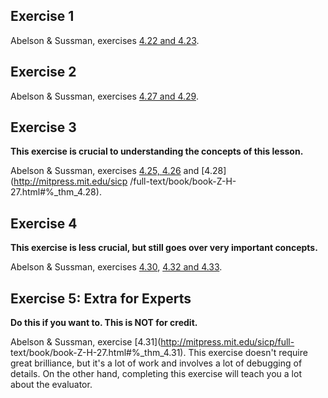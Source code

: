 ## Exercise 1

  
Abelson & Sussman, exercises [4.22 and 4.23](http://mitpress.mit.edu/sicp/full-text/book/book-Z-H-26.html#%_thm_4.22).

## Exercise 2

  
Abelson & Sussman, exercises [4.27 and 4.29](http://mitpress.mit.edu/sicp/full-text/book/book-Z-H-27.html#%_thm_4.27).

## Exercise 3

**This exercise is crucial to understanding the concepts of this lesson.**
  
Abelson & Sussman, exercises [4.25, 4.26](http://mitpress.mit.edu/sicp/full-text/book/book-Z-H-27.html#%_thm_4.25) and [4.28](http://mitpress.mit.edu/sicp
/full-text/book/book-Z-H-27.html#%_thm_4.28).

## Exercise 4

**This exercise is less crucial, but still goes over very important concepts.**

Abelson & Sussman, exercises [4.30](http://mitpress.mit.edu/sicp/full-text/book/book-Z-H-27.html#%_thm_4.30), [4.32 and 4.33](http://mitpress.mit.edu/sicp/full-text/book/book-Z-H-27.html#%_thm_4.32).

## Exercise 5: Extra for Experts

**Do this if you want to. This is NOT for credit.**
  
Abelson & Sussman, exercise [4.31](http://mitpress.mit.edu/sicp/full-
text/book/book-Z-H-27.html#%_thm_4.31). This exercise doesn't require great
brilliance, but it's a lot of work and involves a lot of debugging of details.
On the other hand, completing this exercise will teach you a lot about the
evaluator.